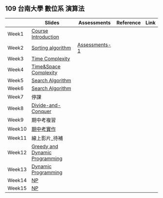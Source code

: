## 109 台南大學 數位系 演算法


|       | Slides                                                                                                    | Assessments                                          | Reference | Link |
|-------|-----------------------------------------------------------------------------------------------------------|------------------------------------------------------|-----------|------|
| Week1 | [Course Introduction](https://drive.google.com/file/d/1FzLF0SVNnJKjHHEAW4tE3bUnIFnNeOZ3/view?usp=sharing) |                                                      |           |      |
| Week2 | [Sorting algorithm](https://drive.google.com/file/d/1G77-RFYMUxFSC_87kefMOy4WMdk7QFJv/view?usp=sharing)   | [Assessments-1](https://forms.gle/QKvEAp1DZ6Ts4vzeA) |           |      |
| Week3 | [Time Complexity](https://drive.google.com/file/d/1QurZMw-m30U6uXHH0AEy2pnJVirzKoCW/view?usp=sharing)                                                                                                             |                                                      |           |      |
| Week4 | [Time&Space Complexity](https://drive.google.com/file/d/10VdOUyr5U-L4HbFiRkZ_y2SQO2foXPij/view?usp=sharing)   | 
| Week5 | [Search Algorithm](https://drive.google.com/file/d/1xmEmWP7BmDzTbxID72f0bf3u4_VxejZ8/view?usp=sharing)                                                   
| Week6 | [Search Algorithm](https://drive.google.com/file/d/1QtR5pgKrV0L49Cs_8DPQnHlXu4yZJTcw/view?usp=sharing)   |   
| Week7 | 停課|                                                  
| Week8 | [Divide-and-Conquer](https://drive.google.com/file/d/1nYFHR2PuQKyqGzYOFcHG9speG-zWdi4G/view?usp=sharing)   |   
| Week9 | 期中考複習|   
| Week10 | [期中考實作](https://drive.google.com/file/d/114pSvHsYD7doh9Sk9PBHr33LQTcWP92y/view?usp=sharing)   | 
| Week11 | 線上影片_待補|   
| Week12 | [Greedy and Dynamic Programming](https://drive.google.com/file/d/1HI_4cDgWTMb7uLE_XoCH9UeqvB-K1K4Z/view?usp=sharing)   | 
| Week13 | [Dynamic Programming](https://drive.google.com/file/d/1DMaV7p6xnuqeweR1CNR6Vk2I68rvDfMG/view?usp=sharing)   |
| Week14 | [NP](https://drive.google.com/file/d/17yP8Mp-7JOh0lNZYa43WRD4ky5p6C83b/view?usp=sharing)   |
| Week15 | [NP](https://drive.google.com/file/d/1jRpo9I9FDzRaNPEf_xS1YHzbHFl7aWIo/view?usp=sharing)   |
